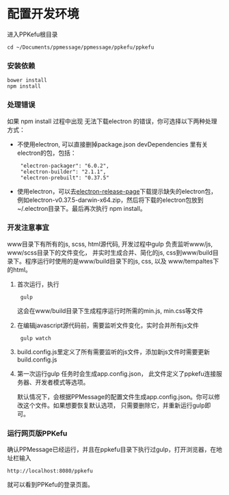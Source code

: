 # 配置开发环境
进入PPKefu根目录

    cd ~/Documents/ppmessage/ppmessage/ppkefu/ppkefu

### 安装依赖

    bower install 
    npm install 
    
### 处理错误
如果 npm install 过程中出现 无法下载electron 的错误，你可选择以下两种处理方式：

* 不使用electron, 可以直接删掉package.json devDependencies 里有关electron的包，包括：
       
       "electron-packager": "6.0.2",
       "electron-builder": "2.1.1",
       "electron-prebuilt": "0.37.5"
       
* 使用electron，可以去[electron-release-page](https://github.com/electron/electron/releases)下载提示缺失的electron包，例如electron-v0.37.5-darwin-x64.zip，然后将下载的electron包放到~/.electron目录下。最后再次执行 npm install。
    
### 开发注意事宜
www目录下有所有的js, scss, html源代码, 开发过程中gulp 负责监听www/js, www/scss目录下的文件变化，
并实时生成合并、简化的js, css到www/build目录下。程序运行时使用的是www/build目录下的js, css, 以及
www/tempaltes下的html。

1. 首次运行，执行
   
        gulp

   这会在www/build目录下生成程序运行时所需的min.js, min.css等文件
       
2. 在编辑javascript源代码前，需要监听文件变化，实时合并所有js文件
    
        gulp watch
        
3. build.config.js里定义了所有需要监听的js文件，添加新js文件时需要更新build.config.js

4. 第一次运行gulp 任务时会生成app.config.json， 此文件定义了ppkefu连接服务器、开发者模式等选项。
    
   默认情况下，会根据PPMessage的配置文件生成app.config.json。你可以修改这个文件。如果想要恢复默认选项，
   只需要删除它，并重新运行gulp即可。

### 运行网页版PPKefu
确认PPMessage已经运行，并且在ppkefu目录下执行过gulp，打开浏览器，在地址栏输入

    http://localhost:8080/ppkefu

就可以看到PPKefu的登录页面。
